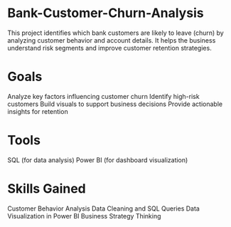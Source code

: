 # Bank-Customer-Churn-Analysis
This project identifies which bank customers are likely to leave (churn) by analyzing customer behavior and account details. It helps the business understand risk segments and improve customer retention strategies.
# Goals
Analyze key factors influencing customer churn
Identify high-risk customers
Build visuals to support business decisions
Provide actionable insights for retention
# Tools
SQL (for data analysis)
Power BI (for dashboard visualization)
# Skills Gained
Customer Behavior Analysis
Data Cleaning and SQL Queries
Data Visualization in Power BI
Business Strategy Thinking
